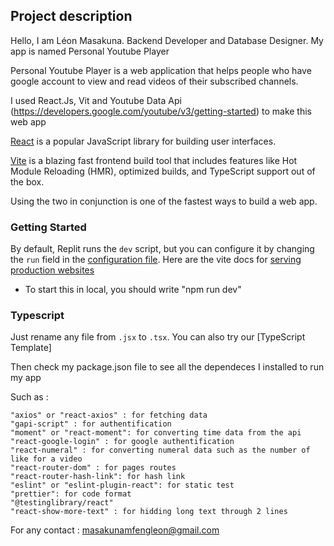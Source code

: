 ## Project description

Hello, I am Léon Masakuna. Backend Developer and Database Designer. My app is named Personal Youtube Player

Personal Youtube Player is a web application that helps people who have google account to view and read videos of their subscribed channels.

I used React.Js, Vit and Youtube Data Api (https://developers.google.com/youtube/v3/getting-started) to make this web app

[React](https://reactjs.org/) is a popular JavaScript library for building user interfaces.

[Vite](https://vitejs.dev/) is a blazing fast frontend build tool that includes features like Hot Module Reloading (HMR), optimized builds, and TypeScript support out of the box.

Using the two in conjunction is one of the fastest ways to build a web app.

### Getting Started

By default, Replit runs the `dev` script, but you can configure it by changing the `run` field in the [configuration file](#.replit). Here are the vite docs for [serving production websites](https://vitejs.dev/guide/build.html)

-  To start this in local, you should write "npm run dev"

### Typescript

Just rename any file from `.jsx` to `.tsx`. You can also try our [TypeScript Template]

Then check my package.json file to see all the dependeces I installed to run my app

Such as :

    "axios" or "react-axios" : for fetching data
    "gapi-script" : for authentification
    "moment" or "react-moment": for converting time data from the api
    "react-google-login" : for google authentification
    "react-numeral" : for converting numeral data such as the number of like for a video
    "react-router-dom" : for pages routes
    "react-router-hash-link": for hash link
    "eslint" or "eslint-plugin-react": for static test
    "prettier": for code format
    "@testinglibrary/react"
    "react-show-more-text" : for hidding long text through 2 lines

For any contact : masakunamfengleon@gmail.com
